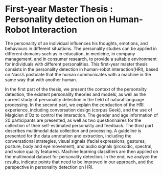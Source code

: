 # First-year Master Thesis : Personality detection on Human-Robot Interaction



The personality of an individual influences his thoughts, emotions, and behaviours in different situations. The personality studies can be applied in different domains such as in education, in medicine, in company management, and in consumer research, to provide a suitable environment for individuals with different personalities. This first-year master thesis consists in the personality detection in human-robot interaction(HRI), based on Nass’s postulate that the human communicates with a machine in the same way that with another human.   


In the first part of the thesis, we present the context of the personality detection, the existent personality theories and models, as well as the current study of personality detection in the field of natural language processing. In the second part, we explain the conduction of the HRI experience, including conversation design (corpus Geek), and the use of Magicien d'Oz to control the interaction. The gender and age information of 20 participants are presented, as well as two questionnaires for the collection of their self-estimated personality and feedback. The third part describes multimodal data collection and processing. A guideline is presented for the data annotation and extraction, including the conversational strategies, visual signals (facial expressions, gestures, posture, body and eye movement), and audio signals (prosodic, spectral, and voice quality features). Machine learning classifiers are then applied on the multimodal dataset for personality detection. In the end, we analyze the results, indicate points that need to be improved in our approach, and the perspective in personality detection on HRI.
